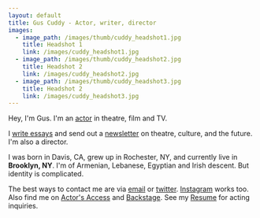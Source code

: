 ```yaml
---
layout: default
title: Gus Cuddy - Actor, writer, director
images:
  - image_path: /images/thumb/cuddy_headshot1.jpg
    title: Headshot 1
    link: /images/cuddy_headshot1.jpg
  - image_path: /images/thumb/cuddy_headshot2.jpg
    title: Headshot 2
    link: /images/cuddy_headshot2.jpg
  - image_path: /images/thumb/cuddy_headshot3.jpg
    title: Headshot 2
    link: /images/cuddy_headshot3.jpg
---
```


Hey, I'm Gus.  I'm an [actor](/resume) in theatre, film and TV.

I [write essays](/blog) and send out a [newsletter](/newsletter) on theatre, culture, and the future. I'm also a director.

I was born in Davis, CA, grew up in Rochester, NY, and currently live in **Brooklyn, NY**. I'm of Armenian, Lebanese, Egyptian and Irish descent. But identity is complicated.

The best ways to contact me are via [email](mailto:gus.cuddy@gmail.com) or [twitter](http://twitter.com/guscuddy). [Instagram](http://instagram.com/guscuddy) works too. Also find me on [Actor's Access](http://resumes.actorsaccess.com/guscuddy) and [Backstage](http://backstage.com/u/guscuddy). See my [Resume](/resume) for acting inquiries.
